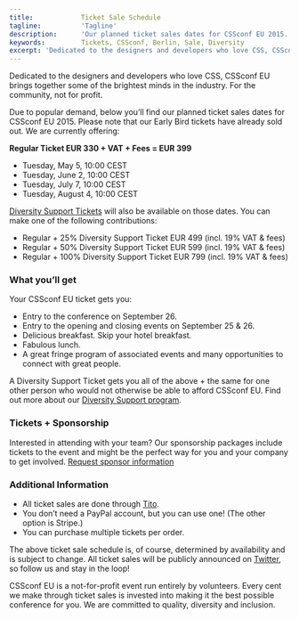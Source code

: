 ```yaml
---
title:            Ticket Sale Schedule
tagline:          'Tagline'
description:      'Our planned ticket sales dates for CSSconf EU 2015. Early Bird tickets have already sold out. We are currently offering Regular Tickets and Diversity Support Tickets'
keywords:         Tickets, CSSconf, Berlin, Sale, Diversity
excerpt: 'Dedicated to the designers and developers who love CSS, CSSconf EU brings together some of the brightest minds in the industry. For the community, not for profit.'
---
```



<p>Dedicated to the designers and developers who love CSS, CSSconf EU brings together some of the brightest minds in the industry. For the community, not for profit.</p>
<p>Due to popular demand, below you’ll find our planned ticket sales dates for CSSconf EU 2015. Please note that our Early Bird tickets have already sold out. We are currently offering:</p>
<p><strong>Regular Ticket  EUR 330 + VAT + Fees = EUR 399</strong></p>
<ul class="list-simple">
  <li>Tuesday, May 5, 10:00 CEST</li>
  <li>Tuesday, June 2, 10:00 CEST</li>
  <li>Tuesday, July 7, 10:00 CEST</li>
  <li>Tuesday, August 4, 10:00 CEST</li>
</ul>
<p><a href="/diversity-support-tickets/">Diversity Support Tickets</a> will also be available on those dates. You can make one of the following contributions: </p>
<ul class="list-simple">
  <li>Regular + 25% Diversity Support Ticket EUR 499 (incl. 19% VAT & fees)</li>
  <li>Regular + 50% Diversity Support Ticket EUR 599 (incl. 19% VAT & fees)</li>
  <li>Regular + 100% Diversity Support Ticket EUR 799 (incl. 19% VAT & fees)</li>
</ul>

<h3>What you’ll get</h3>
<p>Your CSSconf EU ticket gets you:</p>
<ul class="list-simple">
  <li>Entry to the conference on September 26.</li>
  <li>Entry to the opening and closing events on September 25 & 26.</li>
  <li>Delicious breakfast. Skip your hotel breakfast.</li>
  <li>Fabulous lunch.</li>
  <li>A great fringe program of associated events and many opportunities to connect with great people.</li>
</ul>

<p>A Diversity Support Ticket gets you all of the above + the same for one other person who would not otherwise be able to afford CSSconf EU. Find out more about our <a href="/diversity-support-tickets/">Diversity Support program</a>.</p>

<h3>Tickets + Sponsorship</h3>
<p>Interested in attending with your team? Our sponsorship packages include tickets to the event and might be the perfect way for you and your company to get involved. <a href="mailto:contact@cssconf.eu">Request sponsor information</a></p>

<h3>Additional Information</h3>
<ul class="list-simple">
  <li>All ticket sales are done through <a href="https://ti.to/cssconfeu/cssconf-eu-2015/" target="_blank">Tito</a>.</li>
  <li>You don’t need a PayPal account, but you can use one! (The other option is Stripe.)</li>
  <li>You can purchase multiple tickets per order.</li>
</ul>
<p>The above ticket sale schedule is, of course, determined by availability and is subject to change. All ticket sales will be publicly announced on <a href="https://twitter.com/cssconfeu" target="_blank">Twitter</a>, so follow us and stay in the loop!</p>
<p>CSSconf EU is a not-for-profit event run entirely by volunteers. Every cent we make through ticket sales is invested into making it the best possible conference for you. We are committed to quality, diversity and inclusion.</p>
